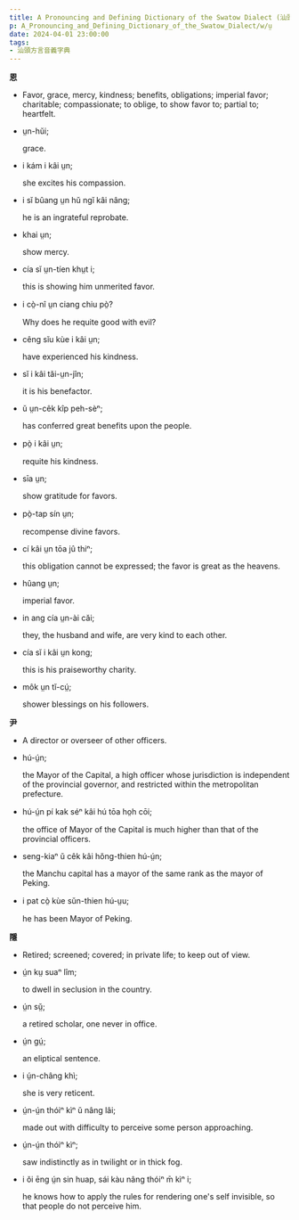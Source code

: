 ```yaml
---
title: A Pronouncing and Defining Dictionary of the Swatow Dialect (汕頭方言音義字典) / ṳ
p: A_Pronouncing_and_Defining_Dictionary_of_the_Swatow_Dialect/w/ṳ
date: 2024-04-01 23:00:00
tags: 
- 汕頭方言音義字典
---
```



**恩**
- Favor, grace, mercy, kindness; benefits,  obligations; imperial favor; charitable; compassionate; to oblige, to  show favor to; partial to; heartfelt.

- ṳn-hŭi;

  grace.

- i kám i kâi ṳn;

  she excites his compassion.

- i sĭ bûang ṳn hŭ ngĭ kâi nâng;

  he is an ingrateful reprobate.

- khai ṳn;

  show mercy.

- cía sĭ ṳn-tíen khṳt i;

  this is showing him unmerited favor.

- i cò̤-nî ṳn ciang chiu pò̤?

  Why does he requite good with evil?

- cêng sĭu kùe i kâi ṳn;

  have experienced his kindness.

- sĭ i kâi tăi-ṳn-jîn;

  it is his benefactor.

- ŭ ṳn-cêk kîp peh-sèⁿ;

  has conferred great benefits upon the people.

- pò̤ i kâi ṳn;

  requite his kindness.

- sīa ṳn;

  show gratitude for favors.

- pò̤-tap sín ṳn;

  recompense divine favors.

- cí kâi ṳn tōa jû thiⁿ;

  this obligation cannot be expressed; the favor is great as the heavens.

- hûang ṳn;

  imperial favor.

- in ang cía ṳn-ài căi;

  they, the husband and wife, are very kind to each other.

- cía sĭ i kâi ṳn kong;

  this is his praiseworthy charity.

- môk ṳn tĭ-cṳ́;

  shower blessings on his followers.

**尹**
- A director or overseer of other officers.

- hú-ṳ́n;

  the Mayor of the Capital, a high officer whose  jurisdiction is independent of the provincial governor, and restricted  within the metropolitan prefecture.

- hú-ṳ́n pí kak séⁿ kâi hú tōa ho̤h cōi;

  the office of Mayor of the Capital is much higher than that of the provincial officers.

- seng-kiaⁿ ŭ cêk kâi hŏng-thien hú-ṳ́n;

  the Manchu capital has a mayor of the same rank as the mayor of Peking.

- i pat cò̤ kùe sŭn-thien hú-ṳu;

  he has been Mayor of Peking.

**隱**
- Retired; screened; covered; in private life; to keep out of view.

- ṳ́n kṳ suaⁿ lîm;

  to dwell in seclusion in the country.

- ṳ́n sṳ̆;

  a retired scholar, one never in office.

- ṳ́n gṳ́;

  an eliptical sentence.

- i ṳ́n-châng khì;

  she is very reticent.

- ṳ́n-ṳ́n thóiⁿ kìⁿ ŭ nâng lâi;

  made out with difficulty to perceive some person approaching.

- ṳ́n-ṳ́n thóiⁿ kìⁿ;

  saw indistinctly as in twilight or in thick fog.

- i ŏi ēng ṳ́n sin huap, sái kàu nâng thóiⁿ m̄ kìⁿ i;

  he knows how to apply the rules for rendering one's self invisible, so that people do not perceive him.